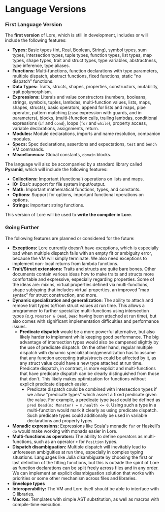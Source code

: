 # Language Versions

### First Language Version

The **first version** of Lore, which is still in development, includes or will include the following features:

- **Types:** Basic types (Int, Real, Boolean, String), symbol types, sum types, intersection types, tuple types, function types, list types, map types, shape types, trait and struct types, type variables, abstractness, type inference, type aliases.
- **Functions:** Multi-functions, function declarations with type parameters, multiple dispatch, abstract functions, fixed functions, static "no dispatch" functions.
- **Data Types:** Traits, structs, shapes, properties, constructors, mutability, trait polymorphism.
- **Expressions:** Literals and value constructors (numbers, booleans, strings, symbols, tuples, lambdas, multi-function values, lists, maps, shapes, structs), basic operators, append for lists and maps, pipe operator, pattern matching (`case` expression with guards, and in parameters), blocks, (multi-)function calls, trailing lambdas, conditional expressions (`if` and `cond`), loops (`for` and `while`), property access, variable declarations, assignments, return.
- **Modules:** Module declarations, imports and name resolution, companion modules.
- **Specs:** Spec declarations, assertions and expectations, `test` and `bench` VM commands.
- **Miscellaneous:** Global constants, `domain` blocks.

The language will also be accompanied by a standard library called **Pyramid**, which will include the following features:

- **Collections:** Important (functional) operations on lists and maps.
- **IO:** *Basic* support for file system input/output.
- **Math:** Important mathematical functions, types, and constants.
- **Options:** Support for options, important functional operations on options.
- **Strings:** Important string functions.

This version of Lore will be used to **write the compiler in Lore**.


### Going Further

The following features are planned or considered for the future:

- **Exceptions:** Lore currently doesn't have exceptions, which is especially bad when multiple dispatch fails with an empty fit or ambiguity error, because the VM will simply terminate. We also need exceptions to implement non-local returns from lambda functions.
- **Trait/Struct extensions:** Traits and structs are quite bare bones. Other documents contain various ideas how to make traits and structs more comfortable and expressive, especially regarding properties. Some of the ideas are: mixins, virtual properties defined via multi-functions, shape subtyping that includes virtual properties, an improved "map syntax" for struct construction, and more.
- **Dynamic specialization and generalization:** The ability to attach and remove trait types to/from struct values at run time. This allows a programmer to further specialize multi-functions using intersection types (e.g. `Monster & Dead`, `Dead` having been attached at run time), but also comes with significant implementation difficulties and performance issues.
  - **Predicate dispatch** would be a more powerful alternative, but also likely harder to implement while keeping good performance. The big advantage of intersection types would also be dampened slightly by the use of predicate dispatch. On the other hand, regular multiple dispatch with dynamic specialization/generalization has to assume that any function accepting traits/structs could be affected by it, as any struct value could have a new type attached at run time. Predicate dispatch, in contrast, is more explicit and multi-functions that have predicate dispatch can be clearly distinguished from those that don't. This likely makes optimization for functions without explicit predicate dispatch easier. 
    - Predicate dispatch could be combined with intersection types if we allow "predicate types" which assert a fixed predicate given the value. For example, a predicate type `Dead` could be defined as `pred Dead(m: Monster) = m.health <= 0`. Using such a type in a multi-function would mark it clearly as using predicate dispatch. Such predicate types could additionally be used in variable declarations and property types.
- **Monadic expressions:** Expressions like Scala's monadic `for` or Haskell's `do` would make working with monads easier in Lore.
- **Multi-functions as operators:** The ability to define operators as multi-functions, such as an operator `+` for `Position` types.
- **Dispatch disambiguation:** Multiple dispatch will inevitably lead to unforeseen ambiguities at run time, especially in complex typing situations. Languages like Julia disambiguate by choosing the first or last definition of the fitting functions, but this is outside the spirit of Lore as function declarations can be split freely across files and in any order. We can implement an explicit disambiguation solution that works with priorities or some other mechanism across files and libraries. 
- **Envelope types**
- **Interoperability:** The VM and Lore itself should be able to interface with C libraries.
- **Macros:** Templates with simple AST substitution, as well as macros with compile-time execution.
